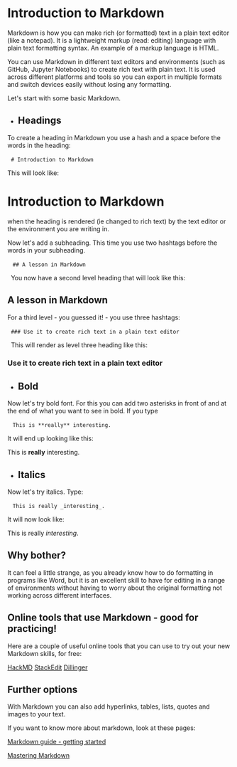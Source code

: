# Introduction to Markdown

Markdown is how you can make rich (or formatted) text in a plain text editor (like a notepad). It is a lightweight markup (read: editing) language with plain text formatting syntax. An example of a markup language is HTML.

You can use Markdown in different text editors and environments (such as GitHub, Jupyter Notebooks) to create rich text with plain text. It is used across different platforms and tools so you can export in multiple formats and switch devices easily without losing any formatting.
 
 
Let's start with some basic Markdown.


* ## Headings

To create a heading in Markdown you use a hash and a space before the words in the heading:

 
`# Introduction to Markdown`


This will look like: 
 
# Introduction to Markdown
 
when the heading is rendered (ie changed to rich text) by the text editor or the environment you are writing in.

Now let's add a subheading. This time you use two hashtags before the words in your subheading.

  
`## A lesson in Markdown`

 
You now have a second level heading that will look like this:

## A lesson in Markdown

For a third level - you guessed it! - you use three hashtags:

 
`### Use it to create rich text in a plain text editor`

 
This will render as level three heading like this:

### Use it to create rich text in a plain text editor


* ## Bold

Now let's try bold font. For this you can add two asterisks in front of and at the end of what you want to see in bold. If you type

  
`This is **really** interesting.`


It will end up looking like this:


This is **really** interesting.


* ## Italics

Now let's try italics. Type:

  
`This is really _interesting_.`
     

It will now look like:


This is really _interesting_.
 
## Why bother?

It can feel a little strange, as you already know how to do formatting in programs like Word, but it is an excellent skill to have for editing in a range of environments without having to worry about the original formatting not working across different interfaces.

## Online tools that use Markdown - good for practicing!

Here are a couple of useful online tools that you can use to try out your new Markdown skills, for free:

[HackMD](https://hackmd.io/)
[StackEdit](https://stackedit.io/)
[Dillinger](https://dillinger.io/)

## Further options

With Markdown you can also add hyperlinks, tables, lists, quotes and images to your text.


If you want to know more about markdown, look at these pages: 


[Markdown guide - getting started](https://www.markdownguide.org/getting-started/)

[Mastering Markdown](https://guides.github.com/features/mastering-markdown/)

